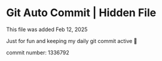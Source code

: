 # Git Auto Commit | Hidden File

This file was added Feb 12, 2025

Just for fun and keeping my daily git commit active 🤪

commit number: 1336792
